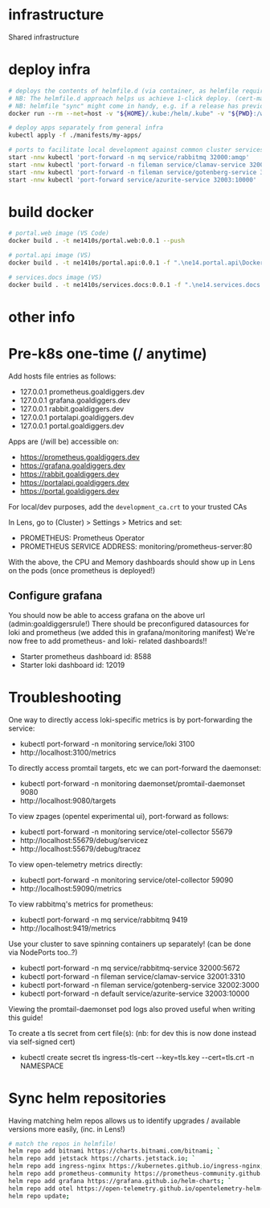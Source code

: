 # infrastructure
Shared infrastructure

# deploy infra
```bash
# deploys the contents of helmfile.d (via container, as helmfile requires linux helm plugins)
# NB: The helmfile.d approach helps us achieve 1-click deploy. (cert-man/otel the most problematic.. mostly due to CRDs)
# NB: helmfile "sync" might come in handy, e.g. if a release has previously failed it will be upgraded
docker run --rm --net=host -v "${HOME}/.kube:/helm/.kube" -v "${PWD}:/wd" --workdir /wd ghcr.io/helmfile/helmfile:v0.167.1 helmfile apply

# deploy apps separately from general infra
kubectl apply -f ./manifests/my-apps/

# ports to facilitate local development against common cluster services
start -nnw kubectl 'port-forward -n mq service/rabbitmq 32000:amqp'
start -nnw kubectl 'port-forward -n fileman service/clamav-service 32001:3310'
start -nnw kubectl 'port-forward -n fileman service/gotenberg-service 32002:3000'
start -nnw kubectl 'port-forward service/azurite-service 32003:10000'

```

# build docker
```bash
# portal.web image (VS Code)
docker build . -t ne1410s/portal.web:0.0.1 --push

# portal.api image (VS)
docker build . -t ne1410s/portal.api:0.0.1 -f ".\ne14.portal.api\Dockerfile" --force-rm --secret id=nuget_config_file,src="C:\temp\nuget-docker.golden-path.config" --push

# services.docs image (VS)
docker build . -t ne1410s/services.docs:0.0.1 -f ".\ne14.services.docs.app\Dockerfile" --force-rm --secret id=nuget_config_file,src="C:\temp\nuget-docker.golden-path.config" --push
```

# other info
# Pre-k8s one-time (/ anytime)
Add hosts file entries as follows:
  - 127.0.0.1 prometheus.goaldiggers.dev
  - 127.0.0.1 grafana.goaldiggers.dev
  - 127.0.0.1 rabbit.goaldiggers.dev
  - 127.0.0.1 portalapi.goaldiggers.dev
  - 127.0.0.1 portal.goaldiggers.dev

Apps are (/will be) accessible on:
  - https://prometheus.goaldiggers.dev
  - https://grafana.goaldiggers.dev
  - https://rabbit.goaldiggers.dev
  - https://portalapi.goaldiggers.dev
  - https://portal.goaldiggers.dev

For local/dev purposes, add the `development_ca.crt` to your trusted CAs

In Lens, go to (Cluster) > Settings > Metrics and set:
  - PROMETHEUS: Prometheus Operator
  - PROMETHEUS SERVICE ADDRESS: monitoring/prometheus-server:80

With the above, the CPU and Memory dashboards should show up in Lens on the pods (once prometheus is deployed!)

## Configure grafana
You should now be able to access grafana on the above url (admin:goaldiggersrule!)
There should be preconfigured datasources for loki and prometheus (we added this in grafana/monitoring manifest)
We're now free to add prometheus- and loki- related dashboards!!
  - Starter prometheus dashboard id: 8588
  - Starter loki dashboard id: 12019

# Troubleshooting
One way to directly access loki-specific metrics is by port-forwarding the service:
  - kubectl port-forward -n monitoring service/loki 3100
  - http://localhost:3100/metrics

To directly access promtail targets, etc we can port-forward the daemonset:
  - kubectl port-forward -n monitoring daemonset/promtail-daemonset 9080
  - http://localhost:9080/targets

To view zpages (opentel experimental ui), port-forward as follows:
  - kubectl port-forward -n monitoring service/otel-collector 55679
  - http://localhost:55679/debug/servicez
  - http://localhost:55679/debug/tracez

To view open-telemetry metrics directly:
  - kubectl port-forward -n monitoring service/otel-collector 59090
  - http://localhost:59090/metrics

To view rabbitmq's metrics for prometheus:
  - kubectl port-forward -n mq service/rabbitmq 9419
  - http://localhost:9419/metrics

Use your cluster to save spinning containers up separately! (can be done via NodePorts too..?)
  - kubectl port-forward -n mq service/rabbitmq-service 32000:5672
  - kubectl port-forward -n fileman service/clamav-service 32001:3310
  - kubectl port-forward -n fileman service/gotenberg-service 32002:3000
  - kubectl port-forward -n default service/azurite-service 32003:10000

Viewing the promtail-daemonset pod logs also proved useful when writing this guide!

To create a tls secret from cert file(s): (nb: for dev this is now done instead via self-signed cert)
  - kubectl create secret tls ingress-tls-cert --key=tls.key --cert=tls.crt -n NAMESPACE

# Sync helm repositories
Having matching helm repos allows us to identify upgrades / available versions more easily, (inc. in Lens!)

```bash
# match the repos in helmfile!
helm repo add bitnami https://charts.bitnami.com/bitnami; `
helm repo add jetstack https://charts.jetstack.io; `
helm repo add ingress-nginx https://kubernetes.github.io/ingress-nginx; `
helm repo add prometheus-community https://prometheus-community.github.io/helm-charts; `
helm repo add grafana https://grafana.github.io/helm-charts; `
helm repo add otel https://open-telemetry.github.io/opentelemetry-helm-charts; `
helm repo update;
```